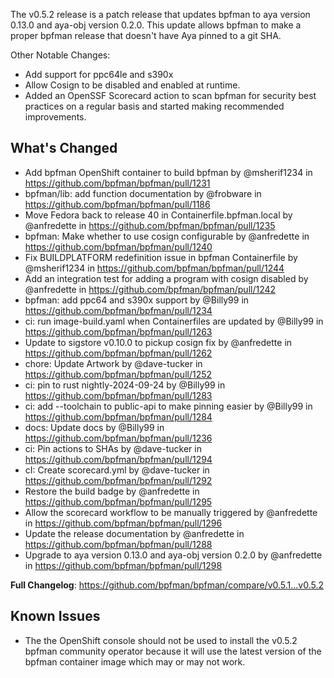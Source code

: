 The v0.5.2 release is a patch release that updates bpfman to aya version 0.13.0
and aya-obj version 0.2.0.  This update allows bpfman to make a proper bpfman
release that doesn't have Aya pinned to a git SHA.

Other Notable Changes:
* Add support for ppc64le and s390x
* Allow Cosign to be disabled and enabled at runtime.
* Added an OpenSSF Scorecard action to scan bpfman for security best practices
  on a regular basis and started making recommended improvements.

## What's Changed
* Add bpfman OpenShift container to build bpfman by @msherif1234 in
  https://github.com/bpfman/bpfman/pull/1231
* bpfman/lib: add function documentation by @frobware in
  https://github.com/bpfman/bpfman/pull/1186
* Move Fedora back to release 40 in Containerfile.bpfman.local by @anfredette in
  https://github.com/bpfman/bpfman/pull/1235
* bpfman: Make whether to use cosign configurable by @anfredette in
  https://github.com/bpfman/bpfman/pull/1240
* Fix BUILDPLATFORM redefinition issue in bpfman Containerfile by @msherif1234
  in https://github.com/bpfman/bpfman/pull/1244
* Add an integration test for adding a program with cosign disabled by
  @anfredette in https://github.com/bpfman/bpfman/pull/1242
* bpfman: add ppc64 and s390x support by @Billy99 in
  https://github.com/bpfman/bpfman/pull/1234
* ci: run image-build.yaml when Containerfiles are updated by @Billy99 in
  https://github.com/bpfman/bpfman/pull/1263
* Update to sigstore v0.10.0 to pickup cosign fix by @anfredette in
  https://github.com/bpfman/bpfman/pull/1262
* chore: Update Artwork by @dave-tucker in
  https://github.com/bpfman/bpfman/pull/1252
* ci: pin to rust nightly-2024-09-24 by @Billy99 in
  https://github.com/bpfman/bpfman/pull/1283
* ci: add --toolchain to public-api to make pinning easier by @Billy99 in
  https://github.com/bpfman/bpfman/pull/1284
* docs: Update docs by @Billy99 in https://github.com/bpfman/bpfman/pull/1236
* ci: Pin actions to SHAs by @dave-tucker in
  https://github.com/bpfman/bpfman/pull/1294
* cI: Create scorecard.yml by @dave-tucker in
  https://github.com/bpfman/bpfman/pull/1292
* Restore the build badge by @anfredette in
  https://github.com/bpfman/bpfman/pull/1295
* Allow the scorecard workflow to be manually triggered by @anfredette in
  https://github.com/bpfman/bpfman/pull/1296
* Update the release documentation by @anfredette in
  https://github.com/bpfman/bpfman/pull/1288
* Upgrade to aya version 0.13.0 and aya-obj version 0.2.0 by @anfredette in
  https://github.com/bpfman/bpfman/pull/1298

**Full Changelog**: https://github.com/bpfman/bpfman/compare/v0.5.1...v0.5.2

## Known Issues
* The the OpenShift console should not be used to install the v0.5.2 bpfman
  community operator because it will use the latest version of the bpfman
  container image which may or may not work. 
